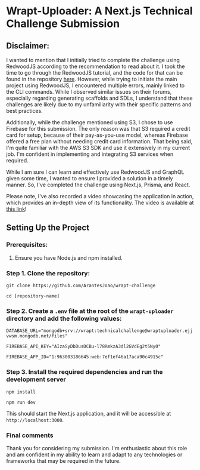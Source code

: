 
# Wrapt-Uploader: A Next.js Technical Challenge Submission 

## Disclaimer:
I wanted to mention that I initially tried to complete the challenge using RedwoodJS according to the recommendation to read about it. I took the time to go through the RedwoodJS tutorial, and the code for that can be found in the repository [here](https://github.com/ArantesJoao/redwoodblog). However, while trying to initiate the main project using RedwoodJS, I encountered multiple errors, mainly linked to the CLI commands. While I observed similar issues on their forums, especially regarding generating scaffolds and SDLs, I understand that these challenges are likely due to my unfamiliarity with their specific patterns and best practices.

Additionally, while the challenge mentioned using S3, I chose to use Firebase for this submission. The only reason was that S3 required a credit card for setup, because of their pay-as-you-use model, whereas Firebase offered a free plan without needing credit card information. That being said, I'm quite familiar with the AWS S3 SDK and use it extensively in my current job. I'm confident in implementing and integrating S3 services when required.
 
While I am sure I can learn and effectively use RedwoodJS and GraphQL given some time, I wanted to ensure I provided a solution in a timely manner. So, I've completed the challenge using Next.js, Prisma, and React.

Please note, I've also recorded a video showcasing the application in action, which provides an in-depth view of its functionality. The video is available at [this link]([https://www.youtube.com/watch?v=lpqzKOvbeEs])! 

## Setting Up the Project  

### Prerequisites:
1. Ensure you have Node.js and npm installed.

### Step 1. Clone the repository: 
``
git clone https://github.com/ArantesJoao/wrapt-challenge
``

``
cd [repository-name]
``
### Step 2.  Create a `.env` file at the root of the `wrapt-uploader` directory and add the following values: 
``
DATABASE_URL="mongodb+srv://wrapt:technicalchallenge@wraptuploader.ejjvwsm.mongodb.net/files" 
``

``
FIREBASE_API_KEY="AIzaSyDbDusDCBu-l78RmkzA3dl2GVdEg2t5Ny0"
``

``
FIREBASE_APP_ID="1:963003186645:web:7ef1ef46a17aca90c4915c"
``

### Step 3. Install the required dependencies and run the development server
``
npm install
``

``
npm run dev
``

This should start the Next.js application, and it will be accessible at `http://localhost:3000`.

### Final comments
Thank you for considering my submission. I'm enthusiastic about this role and am confident in my ability to learn and adapt to any technologies or frameworks that may be required in the future.
